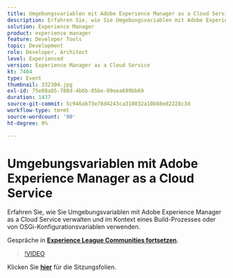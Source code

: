 ```yaml
---
title: Umgebungsvariablen mit Adobe Experience Manager as a Cloud Service
description: Erfahren Sie, wie Sie Umgebungsvariablen mit Adobe Experience Manager as a Cloud Service verwalten und im Kontext eines Build-Prozesses oder von OSGi-Konfigurationsvariablen verwenden.
solution: Experience Manager
product: experience manager
feature: Developer Tools
topic: Development
role: Developer, Architect
level: Experienced
version: Experience Manager as a Cloud Service
kt: 7404
type: Event
thumbnail: 332304.jpg
exl-id: 75e88a05-780d-4b6b-85be-09eea699bb69
duration: 1437
source-git-commit: 5c946ab73e78d4243ca310032a10bb8e82228c3d
workflow-type: tm+mt
source-wordcount: '90'
ht-degree: 0%

---
```


# Umgebungsvariablen mit Adobe Experience Manager as a Cloud Service

Erfahren Sie, wie Sie Umgebungsvariablen mit Adobe Experience Manager as a Cloud Service verwalten und im Kontext eines Build-Prozesses oder von OSGi-Konfigurationsvariablen verwenden.

Gespräche in **[Experience League Communities fortsetzen](https://adobe.ly/36Yd3v6)**.

>[!VIDEO](https://video.tv.adobe.com/v/332304/?quality=12&learn=on&hidetitle=true)

Klicken Sie **[hier](/help/adobe-developers-live/assets/environment-variables-aemcs.pdf)** für die Sitzungsfolien.
